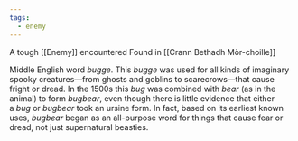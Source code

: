 ```yaml
---
tags:
  - enemy
---
```

A tough [[Enemy]] encountered
Found in [[Crann Bethadh Mòr-choille]]

Middle English word _bugge_. This _bugge_ was used for all kinds of imaginary spooky creatures—from ghosts and goblins to scarecrows—that cause fright or dread. In the 1500s this _bug_ was combined with _bear_ (as in the animal) to form _bugbear_, even though there is little evidence that either a _bug_ or _bugbear_ took an ursine form. In fact, based on its earliest known uses, _bugbear_ began as an all-purpose word for things that cause fear or dread, not just supernatural beasties.
